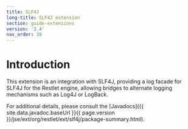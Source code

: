 ```yaml
---
title: SLF4J
long-title: SLF4J extension
section: guide-extensions
version: '2.4'
nav_order: 38
---
```

# Introduction

This extension is an integration with SLF4J, providing a log facade for
SLF4J for the Restlet engine, allowing bridges to alternate logging
mechanisms such as Log4J or LogBack.

For additional details, please consult the
[Javadocs]({{ site.data.javadoc.baseUrl }}{{ page.version }}/jse/ext/org/restlet/ext/slf4j/package-summary.html).
